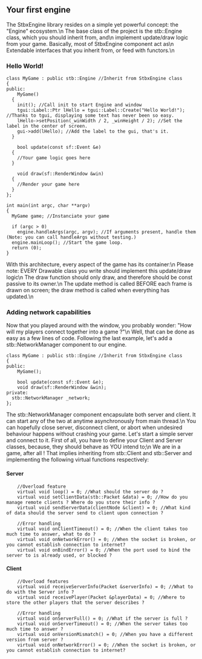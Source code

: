 ## Your first engine ##

The StbxEngine library resides on a simple yet powerful concept: the "Engine" ecosystem.\n
The base class of the project is the stb::Engine class, which you should inherit from, and\n
implement update/draw logic from your game. Basically, most of StbxEngine component act as\n
Extendable interfaces that you inherit from, or feed with functors.\n

### Hello World! ###

    class MyGame : public stb::Engine //Inherit from StbxEngine class
    {
    public:
	    MyGame()
      {
        init(); //Call init to start Engine and window
        tgui::Label::Ptr lHello = tgui::Label::Create("Hello World!"); //Thanks to tgui, displaying some text has never been so easy.
        lHello->setPosition(_winWidth / 2, _winHeight / 2); //Set the label in the center of screen.
        gui->add(lHello); //Add the label to the gui, that's it.
      }

	    bool update(const sf::Event &e)
      {
        //Your game logic goes here
      }

	    void draw(sf::RenderWindow &win)
      {
        //Render your game here
      }
    };

    int main(int argc, char **argv)
    {
      MyGame game; //Instanciate your game

      if (argc > 0)
        engine.handleArgs(argc, argv); //If arguments present, handle them (Note: you can call handleArgs without testing.)
      engine.mainLoop(); //Start the game loop.
      return (0);
    }

With this architecture, every aspect of the game has its container:\n
Please note: EVERY Drawable class you write should implement this update/draw logic\n
The draw function should only draw, and therefore should be const passive to its owner.\n
The update method is called BEFORE each frame is drawn on screen; the draw method is called when everything has updated.\n

### Adding network capabilities ###

Now that you played around with the window, you probably wonder: "How will my players connect together into a game ?"\n
Well, that can be done as easy as a few lines of code. Following the last example, let's add a stb::NetworkManager component to our engine.

    class MyGame : public stb::Engine //Inherit from StbxEngine class
    {
    public:
	    MyGame();

	    bool update(const sf::Event &e);
	    void draw(sf::RenderWindow &win);
    private:
      stb::NetworkManager _network;
    };

The stb::NetworkManager component encapsulate both server and client. It can start any of the two at anytime asynchronously from main thread.\n
You can hopefully close server, disconnect client, or abort when undesired behaviour happens without crashing your game.
Let's start a simple server and connect to it. First of all, you have to define your Client and Server classes, because, they should behave as YOU intend to;\n
We are in a game, after all ! That implies inheriting from stb::Client and stb::Server and implementing the following virtual functions respectively:

#### Server ####

		//Overload feature
		virtual void loop() = 0; //What should the server do ?
		virtual void setClientData(stb::Packet &data) = 0; //How do you manage remote clients ? Where do you store their info ?
		virtual void sendServerData(clientNode &client) = 0; //What kind of data should the server send to client upon connection ?

		//Error handling
		virtual void onClientTimeout() = 0; //When the client takes too much time to answer, what to do ?
		virtual void onNetworkError() = 0; //When the socket is broken, or you cannot establish connection to internet?
		virtual void onBindError() = 0; //When the port used to bind the server to is already used, or blocked ?

#### Client ####
	
		//Overload features
		virtual void receiveServerInfo(Packet &serverInfo) = 0; //What to do with the Server info ?
		virtual void receivePlayer(Packet &playerData) = 0; //Where to store the other players that the server describes ?

		//Error handling
		virtual void onServerFull() = 0; //What if the server is full ?
		virtual void onServerTimeout() = 0; //When the server takes too much time to answer ?
		virtual void onVersionMismatch() = 0; //When you have a different version from server ?
		virtual void onNetworkError() = 0; //When the socket is broken, or you cannot establish connection to internet?
